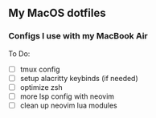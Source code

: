 ## My MacOS dotfiles

### Configs I use with my MacBook Air

To Do:
- [ ] tmux config
- [ ] setup alacritty keybinds (if needed)
- [ ] optimize zsh
- [ ] more lsp config with neovim
- [ ] clean up neovim lua modules
